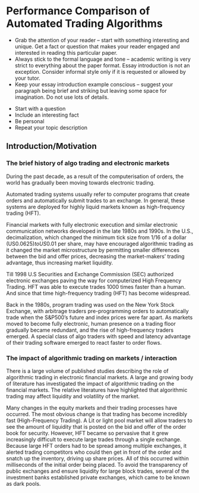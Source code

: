 
# Performance Comparison of Automated Trading Algorithms

- Grab the attention of your reader – start with something interesting and unique. Get a fact or question that makes your reader engaged and interested in reading this particular paper.
- Always stick to the formal language and tone – academic writing is very strict to everything about the paper format. Essay introduction is not an exception. Consider informal style only if it is requested or allowed by your tutor.
- Keep your essay introduction example conscious – suggest your paragraph being brief and striking but leaving some space for imagination. Do not use lots of details.

* Start with a question
* Include an interesting fact
* Be personal
* Repeat your topic description

## Introduction/Motivation

### The brief history of algo trading and electronic markets
During the past decade, as a result of the computerisation of orders, the world has gradually been moving towards electronic trading.

Automated trading systems usually refer to computer programs that create orders and automatically submit trades to an exchange. In general, these systems are deployed for highly liquid markets known as high-frequency trading (HFT).

Financial markets with fully electronic execution and similar electronic communication networks developed in the late 1980s and 1990s. In the U.S., decimalization, which changed the minimum tick size from 1/16 of a dollar (US$0.0625) to US$0.01 per share, may have encouraged algorithmic trading as it changed the market microstructure by permitting smaller differences between the bid and offer prices, decreasing the market-makers’ trading advantage, thus increasing market liquidity.

Till 1998 U.S Securities and Exchange Commission (SEC) authorized electronic exchanges paving the way for computerized High Frequency Trading. HFT was able to execute trades 1000 times faster than a human. And since that time high-frequency trading (HFT) has become widespread.

Back in the 1980s, program trading was used on the New York Stock Exchange, with arbitrage traders pre-programming orders to automatically trade when the S&P500’s future and index prices were far apart. As markets moved to become fully electronic, human presence on a trading floor gradually became redundant, and the rise of high-frequency traders emerged. A special class of algo traders with speed and latency advantage of their trading software emerged to react faster to order flows.

### The impact of algorithmic trading on markets / interaction

There is a large volume of published studies describing the role of algorithmic trading in electronic financial markets. A large and growing body of literature has investigated the impact of algorithmic trading on the financial markets. The relative literatures have highlighted that algorithmic trading may affect liquidity and volatility of the market.

Many changes in the equity markets and their trading processes have occurred. The most obvious change is that trading has become incredibly fast (High-Frequency Trading). A Lit or light pool market will allow traders to see the amount of liquidity that is posted on the bid and offer of the order book for security. However, HFT became so pervasive that it grew increasingly difficult to execute large trades through a single exchange. Because large HFT orders had to be spread among multiple exchanges, it alerted trading competitors who could then get in front of the order and snatch up the inventory, driving up share prices. All of this occurred within milliseconds of the initial order being placed. To avoid the transparency of public exchanges and ensure liquidity for large block trades, several of the investment banks established private exchanges, which came to be known as dark pools.

